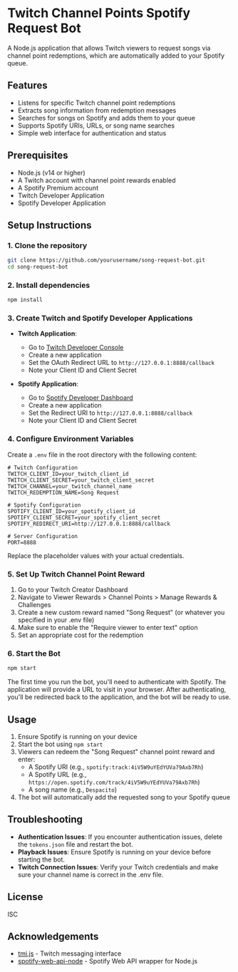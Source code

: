 # Twitch Channel Points Spotify Request Bot

A Node.js application that allows Twitch viewers to request songs via channel point redemptions, which are automatically added to your Spotify queue.

## Features

- Listens for specific Twitch channel point redemptions
- Extracts song information from redemption messages
- Searches for songs on Spotify and adds them to your queue
- Supports Spotify URIs, URLs, or song name searches
- Simple web interface for authentication and status

## Prerequisites

- Node.js (v14 or higher)
- A Twitch account with channel point rewards enabled
- A Spotify Premium account
- Twitch Developer Application
- Spotify Developer Application

## Setup Instructions

### 1. Clone the repository

```bash
git clone https://github.com/yourusername/song-request-bot.git
cd song-request-bot
```

### 2. Install dependencies

```bash
npm install
```

### 3. Create Twitch and Spotify Developer Applications

- **Twitch Application**:
  - Go to [Twitch Developer Console](https://dev.twitch.tv/console/apps)
  - Create a new application
  - Set the OAuth Redirect URL to `http://127.0.0.1:8888/callback`
  - Note your Client ID and Client Secret

- **Spotify Application**:
  - Go to [Spotify Developer Dashboard](https://developer.spotify.com/dashboard)
  - Create a new application
  - Set the Redirect URI to `http://127.0.0.1:8888/callback`
  - Note your Client ID and Client Secret

### 4. Configure Environment Variables

Create a `.env` file in the root directory with the following content:

```
# Twitch Configuration
TWITCH_CLIENT_ID=your_twitch_client_id
TWITCH_CLIENT_SECRET=your_twitch_client_secret
TWITCH_CHANNEL=your_twitch_channel_name
TWITCH_REDEMPTION_NAME=Song Request

# Spotify Configuration
SPOTIFY_CLIENT_ID=your_spotify_client_id
SPOTIFY_CLIENT_SECRET=your_spotify_client_secret
SPOTIFY_REDIRECT_URI=http://127.0.0.1:8888/callback

# Server Configuration
PORT=8888
```

Replace the placeholder values with your actual credentials.

### 5. Set Up Twitch Channel Point Reward

1. Go to your Twitch Creator Dashboard
2. Navigate to Viewer Rewards > Channel Points > Manage Rewards & Challenges
3. Create a new custom reward named "Song Request" (or whatever you specified in your .env file)
4. Make sure to enable the "Require viewer to enter text" option
5. Set an appropriate cost for the redemption

### 6. Start the Bot

```bash
npm start
```

The first time you run the bot, you'll need to authenticate with Spotify. The application will provide a URL to visit in your browser. After authenticating, you'll be redirected back to the application, and the bot will be ready to use.

## Usage

1. Ensure Spotify is running on your device
2. Start the bot using `npm start`
3. Viewers can redeem the "Song Request" channel point reward and enter:
   - A Spotify URI (e.g., `spotify:track:4iV5W9uYEdYUVa79Axb7Rh`)
   - A Spotify URL (e.g., `https://open.spotify.com/track/4iV5W9uYEdYUVa79Axb7Rh`)
   - A song name (e.g., `Despacito`)
4. The bot will automatically add the requested song to your Spotify queue

## Troubleshooting

- **Authentication Issues**: If you encounter authentication issues, delete the `tokens.json` file and restart the bot.
- **Playback Issues**: Ensure Spotify is running on your device before starting the bot.
- **Twitch Connection Issues**: Verify your Twitch credentials and make sure your channel name is correct in the .env file.

## License

ISC

## Acknowledgements

- [tmi.js](https://github.com/tmijs/tmi.js) - Twitch messaging interface
- [spotify-web-api-node](https://github.com/thelinmichael/spotify-web-api-node) - Spotify Web API wrapper for Node.js
